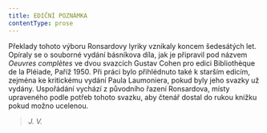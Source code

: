 ```yaml
---
title: EDIČNÍ POZNÁMKA
contentType: prose
---
```


Překlady tohoto výboru Ronsardovy lyriky vznikaly koncem šedesátých let. Opíraly se o souborné vydání básníkova díla, jak je připravil pod názvem _Oeuvres complètes_ ve dvou svazcích Gustav Cohen pro edici Bibliothèque de la Pléiade, Paříž 1950. Při práci bylo přihlédnuto také k starším edicím, zejména ke kritickému vydání Paula Laumoniera, pokud byly jeho svazky už vydány. Uspořádání vychází z původního řazení Ronsardova, místy upraveného podle potřeb tohoto svazku, aby čtenář dostal do rukou knížku pokud možno ucelenou.

> _J. V._

